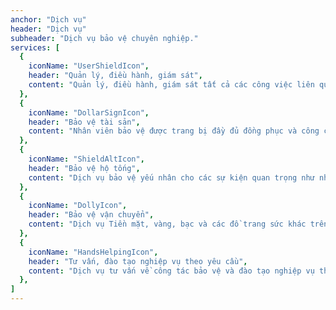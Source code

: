 ```yaml
---
anchor: "Dịch vụ"
header: "Dịch vụ"
subheader: "Dịch vụ bảo vệ chuyên nghiệp."
services: [
  {
    iconName: "UserShieldIcon",
    header: "Quản lý, điều hành, giám sát",
    content: "Quản lý, điều hành, giám sát tất cả các công việc liên quan đến bảo vệ. Xử lý mọi sự cố ảnh hưởng đến doanh nghiệp. Sử dụng thành thạo PCCC và sơ cấp cứu. Sử dụng thành thạo các thiết bị an ninh và công cụ hỗ trợ. Khống chế trấn áp các đối tượng gây rối, bạo loạn."
  },
  {
    iconName: "DollarSignIcon",
    header: "Bảo vệ tài sản",
    content: "Nhân viên bảo vệ được trang bị đầy đủ đồng phục và công cụ hỗ trợ theo quy định của Pháp luật Việt Nam về Dịch vụ Bảo vệ cho nhà máy, kho bãi, cao ốc, siêu thị bán sỉ và lẻ, những sự kiện quan trọng, công trường, nhà riêng, ngân hàng, Đại Sứ Quán và Tổng Lãnh Sự Quán các nước"
  },
  {
    iconName: "ShieldAltIcon",
    header: "Bảo vệ hộ tống",
    content: "Dịch vụ bảo vệ yếu nhân cho các sự kiện quan trọng như những chuyến thăm Việt Nam của các nguyên thủ quốc gia, các nhà lãnh đạo nhà nước và chính phủ các nước Anh, Nhật, Hàn Quốc, Singapore, Mỹ..."
  },
  {
    iconName: "DollyIcon",
    header: "Bảo vệ vận chuyển",
    content: "Dịch vụ Tiền mặt, vàng, bạc và các đồ trang sức khác trên đường từ ngân hàng đến nơi giao dịch và ngược lại"
  },
  {
    iconName: "HandsHelpingIcon",
    header: "Tư vấn, đào tạo nghiệp vụ theo yêu cầu",
    content: "Dịch vụ tư vấn về công tác bảo vệ và đào tạo nghiệp vụ theo yêu cầu của các công ty. Tư vấn lắp đặt hệ thống giám sát an ninh miễn phí cho khách hàng của Hoàng Gia BMC"
  },
]
---
```

